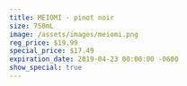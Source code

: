 ```yaml
---
title: MEIOMI - pinot noir
size: 750mL
image: /assets/images/meiomi.png
reg_price: $19.99
special_price: $17.49
expiration_date: 2019-04-23 00:00:00 -0600
show_special: true
---
```


